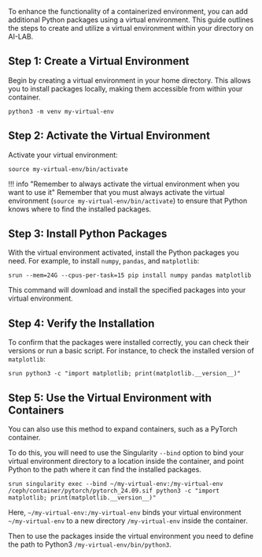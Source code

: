 To enhance the functionality of a containerized environment, you can add additional Python packages using a virtual environment. This guide outlines the steps to create and utilize a virtual environment within your directory on AI-LAB.

## Step 1: Create a Virtual Environment

Begin by creating a virtual environment in your home directory. This allows you to install packages locally, making them accessible from within your container.

```
python3 -m venv my-virtual-env
```

## Step 2: Activate the Virtual Environment

Activate your virtual environment:

```
source my-virtual-env/bin/activate
```

!!! info "Remember to always activate the virtual environment when you want to use it"
    Remember that you must always activate the virtual environment (`source my-virtual-env/bin/activate`) to ensure that Python knows where to find the installed packages.

## Step 3: Install Python Packages

With the virtual environment activated, install the Python packages you need. For example, to install `numpy`, `pandas`, and `matplotlib`:

```
srun --mem=24G --cpus-per-task=15 pip install numpy pandas matplotlib
```

This command will download and install the specified packages into your virtual environment.

## Step 4: Verify the Installation

To confirm that the packages were installed correctly, you can check their versions or run a basic script. For instance, to check the installed version of `matplotlib`:

```
srun python3 -c "import matplotlib; print(matplotlib.__version__)"
```

## Step 5: Use the Virtual Environment with Containers

You can also use this method to expand containers, such as a PyTorch container.

To do this, you will need to use the Singularity `--bind` option to bind your virtual environment directory to a location inside the container, and point Python to the path where it can find the installed packages.

```
srun singularity exec --bind ~/my-virtual-env:/my-virtual-env /ceph/container/pytorch/pytorch_24.09.sif python3 -c "import matplotlib; print(matplotlib.__version__)"
```

Here, `~/my-virtual-env:/my-virtual-env` binds your virtual environment `~/my-virtual-env` to a new directory `/my-virtual-env` inside the container.

Then to use the packages inside the virtual environment you need to define the path to Python3 `/my-virtual-env/bin/python3`.

